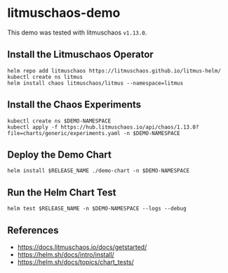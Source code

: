 # litmuschaos-demo

This demo was tested with litmuschaos `v1.13.0`.

## Install the Litmuschaos Operator

```
helm repo add litmuschaos https://litmuschaos.github.io/litmus-helm/
kubectl create ns litmus
helm install chaos litmuschaos/litmus --namespace=litmus
```

## Install the Chaos Experiments

```
kubectl create ns $DEMO-NAMESPACE
kubectl apply -f https://hub.litmuschaos.io/api/chaos/1.13.0?file=charts/generic/experiments.yaml -n $DEMO-NAMESPACE
```

## Deploy the Demo Chart

```
helm install $RELEASE_NAME ./demo-chart -n $DEMO-NAMESPACE
```

## Run the Helm Chart Test

```
helm test $RELEASE_NAME -n $DEMO-NAMESPACE --logs --debug
```

## References

* https://docs.litmuschaos.io/docs/getstarted/
* https://helm.sh/docs/intro/install/
* https://helm.sh/docs/topics/chart_tests/